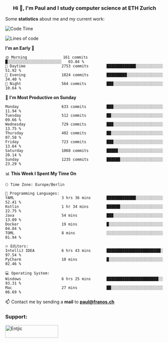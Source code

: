 <h3 align="center">Hi 👋, I'm Paul and I study computer science at ETH Zurich</h3>


Some **statistics** about me and my current work:

<!--START_SECTION:waka-->
![Code Time](http://img.shields.io/badge/Code%20Time-1%2C542%20hrs%209%20mins-blue)

![Lines of code](https://img.shields.io/badge/From%20Hello%20World%20I%27ve%20Written-2.8%20million%20lines%20of%20code-blue)

**I'm an Early 🐤** 

```text
🌞 Morning                161 commits         █░░░░░░░░░░░░░░░░░░░░░░░░   03.04 % 
🌆 Daytime                2753 commits        █████████████░░░░░░░░░░░░   51.92 % 
🌃 Evening                1824 commits        █████████░░░░░░░░░░░░░░░░   34.40 % 
🌙 Night                  564 commits         ███░░░░░░░░░░░░░░░░░░░░░░   10.64 % 
```
📅 **I'm Most Productive on Sunday** 

```text
Monday                   633 commits         ███░░░░░░░░░░░░░░░░░░░░░░   11.94 % 
Tuesday                  512 commits         ██░░░░░░░░░░░░░░░░░░░░░░░   09.66 % 
Wednesday                729 commits         ███░░░░░░░░░░░░░░░░░░░░░░   13.75 % 
Thursday                 402 commits         ██░░░░░░░░░░░░░░░░░░░░░░░   07.58 % 
Friday                   723 commits         ███░░░░░░░░░░░░░░░░░░░░░░   13.64 % 
Saturday                 1068 commits        █████░░░░░░░░░░░░░░░░░░░░   20.14 % 
Sunday                   1235 commits        ██████░░░░░░░░░░░░░░░░░░░   23.29 % 
```


📊 **This Week I Spent My Time On** 

```text
🕑︎ Time Zone: Europe/Berlin

💬 Programming Languages: 
YAML                     3 hrs 36 mins       █████████████░░░░░░░░░░░░   52.41 % 
Kotlin                   1 hr 34 mins        ██████░░░░░░░░░░░░░░░░░░░   22.75 % 
Java                     54 mins             ███░░░░░░░░░░░░░░░░░░░░░░   13.09 % 
Docker                   19 mins             █░░░░░░░░░░░░░░░░░░░░░░░░   04.84 % 
TOML                     8 mins              ░░░░░░░░░░░░░░░░░░░░░░░░░   01.94 % 

🔥 Editors: 
IntelliJ IDEA            6 hrs 43 mins       ████████████████████████░   97.54 % 
PyCharm                  10 mins             █░░░░░░░░░░░░░░░░░░░░░░░░   02.46 % 

💻 Operating System: 
Windows                  6 hrs 25 mins       ███████████████████████░░   93.31 % 
Mac                      27 mins             ██░░░░░░░░░░░░░░░░░░░░░░░   06.69 % 
```


<!--END_SECTION:waka-->

📫 Contact me by sending a **mail** to **paul@franos.ch**

<h3 align="left">Support:</h3>
<p><a href="https://ko-fi.com/Entjic"> <img align="left" src="https://cdn.ko-fi.com/cdn/kofi3.png?v=3" height="40" width="168" alt="Entjic" /></a></p>
